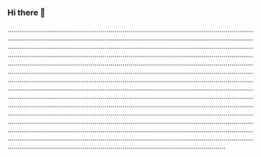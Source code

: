 ### Hi there 👋

......................................................................................................................................................................................................................................................................................................................................................................................................................................................................................................................................................................................................................................................................................................................................................................................................................................................................................................................................................................................................................................................................................................................................................................................................................................................................................................................................................................................................................................................................................................................................................................................................................................................................................................................................................................................................................................................................................................................